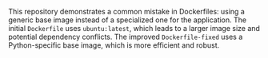 This repository demonstrates a common mistake in Dockerfiles: using a generic base image instead of a specialized one for the application. The initial `Dockerfile` uses `ubuntu:latest`, which leads to a larger image size and potential dependency conflicts. The improved `Dockerfile-fixed` uses a Python-specific base image, which is more efficient and robust.